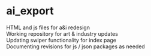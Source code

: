 # ai_export
HTML and js files for a&amp;i redesign <br>
Working repository for art & industry updates <br>
Updating swiper functionality for index page <br>
Documenting revisions for js / json packages as needed <br>
